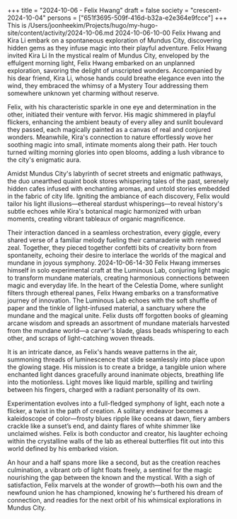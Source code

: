 +++
title = "2024-10-06 - Felix Hwang"
draft = false
society = "crescent-2024-10-04"
persons = ["651f3695-509f-416d-b32a-e2e364e9fcce"]
+++
This is /Users/joonheekim/Projects/hugo/my-hugo-site/content/activity/2024-10-06.md
2024-10-06-10-00
Felix Hwang and Kira Li embark on a spontaneous exploration of Mundus City, discovering hidden gems as they infuse magic into their playful adventure.
Felix Hwang invited Kira Li
In the mystical realm of Mundus City, enveloped by the effulgent morning light, Felix Hwang embarked on an unplanned exploration, savoring the delight of unscripted wonders. Accompanied by his dear friend, Kira Li, whose hands could breathe elegance even into the wind, they embraced the whimsy of a Mystery Tour addressing them somewhere unknown yet charming without reserve.

Felix, with his characteristic sparkle in one eye and determination in the other, initiated their venture with fervor. His magic shimmered in playful flickers, enhancing the ambient beauty of every alley and sunlit boulevard they passed, each magically painted as a canvas of real and conjured wonders. Meanwhile, Kira's connection to nature effortlessly wove her soothing magic into small, intimate moments along their path. Her touch turned wilting morning glories into open blooms, adding a lush vibrance to the city's enigmatic aura.

Amidst Mundus City's labyrinth of secret streets and enigmatic pathways, the duo unearthed quaint book stores whispering tales of the past, serenely hidden cafes infused with enchanting aromas, and untold stories embedded in the fabric of city life. Igniting the ambiance of each discovery, Felix would tailor his light illusions—ethereal stardust whisperings—to reveal history's subtle echoes while Kira's botanical magic harmonized with urban moments, creating vibrant tableaux of organic magnificence.

Their interaction danced in a seamless orchestration, every giggle, every shared verse of a familiar melody fueling their camaraderie with renewed zeal. Together, they pieced together confetti bits of creativity born from spontaneity, echoing their desire to interlace the worlds of the magical and mundane in joyous symphony.
2024-10-06-14-30
Felix Hwang immerses himself in solo experimental craft at the Luminous Lab, conjuring light magic to transform mundane materials, creating harmonious connections between magic and everyday life.
In the heart of the Celestia Dome, where sunlight filters through ethereal panes, Felix Hwang embarks on a transformative journey of innovation. The Luminous Lab echoes with the soft shuffle of paper and the tinkle of light-infused material, a sanctuary where the mundane and the magical unite. Felix dusts off forgotten books of gleaming arcane wisdom and spreads an assortment of mundane materials harvested from the mundane world—a carver's blade, glass beads whispering to each other, and scraps of light-catching woven threads.

It is an intricate dance, as Felix's hands weave patterns in the air, summoning threads of luminescence that slide seamlessly into place upon the glowing stage. His mission is to create a bridge, a tangible union where enchanted light dances gracefully around inanimate objects, breathing life into the motionless. Light moves like liquid marble, spilling and twirling between his fingers, charged with a radiant personality of its own.

Experimentation evolves into a full-fledged symphony of light, each note a flicker, a twist in the path of creation. A solitary endeavor becomes a kaleidoscope of color—frosty blues ripple like oceans at dawn, fiery ambers crackle like a sunset’s end, and dainty flares of white shimmer like unclaimed wishes. Felix is both conductor and creator, his laughter echoing within the crystalline walls of the lab as ethereal butterflies flit out into this world defined by his embarked vision. 

An hour and a half spans more like a second, but as the creation reaches culmination, a vibrant orb of light floats freely, a sentinel for the magic nourishing the gap between the known and the mystical. With a sigh of satisfaction, Felix marvels at the wonder of growth—both his own and the newfound union he has championed, knowing he's furthered his dream of connection, and readies for the next orbit of his whimsical explorations in Mundus City.
